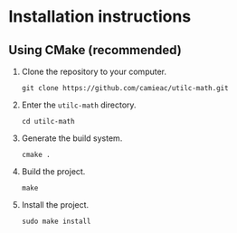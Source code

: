 # Installation instructions

## Using CMake (recommended)

1. Clone the repository to your computer.
	```
	git clone https://github.com/camieac/utilc-math.git
	```
2. Enter the `utilc-math` directory.
	```
	cd utilc-math
	```
3. Generate the build system.
	```
	cmake .
	```
4. Build the project.
	```
	make
	```
5. Install the project.
	```
	sudo make install
	```
